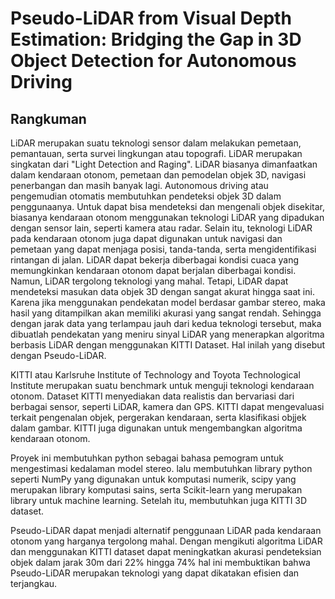 # Pseudo-LiDAR from Visual Depth Estimation: Bridging the Gap in 3D Object Detection for Autonomous Driving

## Rangkuman
LiDAR merupakan suatu teknologi sensor dalam melakukan pemetaan, pemantauan, serta survei lingkungan atau topografi.
LiDAR merupakan singkatan dari "Light Detection and Raging".
LiDAR biasanya dimanfaatkan dalam kendaraan otonom, pemetaan dan pemodelan objek 3D, navigasi penerbangan dan masih banyak lagi.
Autonomous driving atau pengemudian otomatis membutuhkan pendeteksi objek 3D dalam penggunaanya.
Untuk dapat bisa mendeteksi dan mengenali objek disekitar, biasanya kendaraan otonom menggunakan teknologi LiDAR yang dipadukan dengan sensor lain, seperti kamera atau radar.
Selain itu, teknologi LiDAR pada kendaraan otonom juga dapat digunakan untuk navigasi dan pemetaan yang dapat menjaga posisi, tanda-tanda, serta mengidentifikasi rintangan di jalan.
LiDAR dapat bekerja diberbagai kondisi cuaca yang memungkinkan kendaraan otonom dapat berjalan diberbagai kondisi.
Namun, LiDAR tergolong teknologi yang mahal. Tetapi, LiDAR dapat mendeteksi masukan data objek 3D dengan sangat akurat hingga saat ini.
Karena jika menggunakan pendekatan model berdasar gambar stereo, maka hasil yang ditampilkan akan memiliki akurasi yang sangat rendah.
Sehingga dengan jarak data yang terlampau jauh dari kedua teknologi tersebut, maka dibuatlah pendekatan yang meniru sinyal LiDAR yang menerapkan algoritma berbasis LiDAR dengan menggunakan KITTI Dataset. Hal inilah yang disebut dengan Pseudo-LiDAR.

KITTI atau Karlsruhe Institute of Technology and Toyota Technological Institute merupakan suatu benchmark untuk menguji teknologi kendaraan otonom.
Dataset KITTI menyediakan data realistis dan bervariasi dari berbagai sensor, seperti LiDAR, kamera dan GPS.
KITTI dapat mengevaluasi terkait pengenalan objek, pergerakan kendaraan, serta klasifikasi objjek dalam gambar.
KITTI juga digunakan untuk mengembangkan algoritma kendaraan otonom.
 
Proyek ini membutuhkan python sebagai bahasa pemogram untuk mengestimasi kedalaman model stereo. lalu membutuhkan library python seperti NumPy yang digunakan untuk komputasi numerik, scipy yang merupakan library komputasi sains, serta Scikit-learn yang merupakan library untuk machine learning. Setelah itu, membutuhkan juga KITTI 3D dataset.

Pseudo-LiDAR dapat menjadi alternatif penggunaan LiDAR pada kendaraan otonom yang harganya tergolong mahal. Dengan mengikuti algoritma LiDAR dan menggunakan KITTI dataset dapat meningkatkan akurasi pendeteksian objek dalam jarak 30m dari 22% hingga 74% hal ini membuktikan bahwa Pseudo-LiDAR merupakan teknologi yang dapat dikatakan efisien dan terjangkau.
